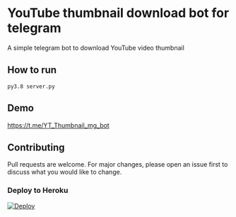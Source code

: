 # YouTube thumbnail download bot for telegram 

A simple telegram bot to download YouTube video thumbnail 

## How to run
```
py3.8 server.py
```

## Demo
https://t.me/YT_Thumbnail_mg_bot

## Contributing
Pull requests are welcome. For major changes, please open an issue first to discuss what you would like to change.

### Deploy to Heroku
[![Deploy](https://www.herokucdn.com/deploy/button.svg)](https://heroku.com/deploy?template=https://github.com/Master-Genius-code/telegram-youtube-thumbnail-download--bot/-)
